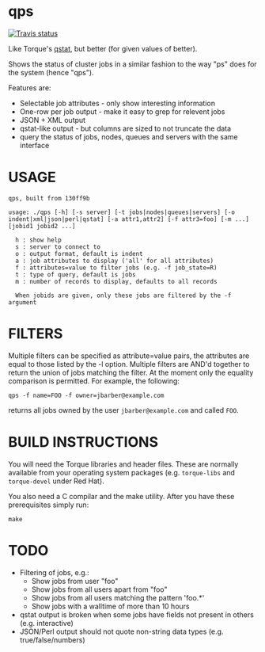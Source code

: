 qps
===

[![Travis status](https://travis-ci.org/jbarber/torque-qps.svg?branch=master)](https://travis-ci.org/jbarber/torque-qps)

Like Torque's [qstat](http://docs.adaptivecomputing.com/torque/4-2-6/help.htm#topics/commands/qstat.htm), but better (for given values of better).

Shows the status of cluster jobs in a similar fashion to the way "ps" does for
the system (hence "qps").

Features are:
* Selectable job attributes - only show interesting information
* One-row per job output - make it easy to grep for relevent jobs
* JSON + XML output
* qstat-like output - but columns are sized to not truncate the data
* query the status of jobs, nodes, queues and servers with the same interface

USAGE
=====

    qps, built from 130ff9b
    
    usage: ./qps [-h] [-s server] [-t jobs|nodes|queues|servers] [-o indent|xml|json|perl|qstat] [-a attr1,attr2] [-f attr3=foo] [-m ...] [jobid1 jobid2 ...]
    
      h : show help
      s : server to connect to
      o : output format, default is indent
      a : job attributes to display ('all' for all attributes)
      f : attributes=value to filter jobs (e.g. -f job_state=R)
      t : type of query, default is jobs
      m : number of records to display, defaults to all records
    
      When jobids are given, only these jobs are filtered by the -f argument

FILTERS
=======

Multiple filters can be specified as attribute=value pairs, the attributes are
equal to those listed by the -l option. Multiple filters are AND'd together to
return the union of jobs matching the filter. At the moment only the equality
comparison is permitted. For example, the following:

    qps -f name=FOO -f owner=jbarber@example.com

returns all jobs owned by the user `jbarber@example.com` and called `FOO`.

BUILD INSTRUCTIONS
==================

You will need the Torque libraries and header files. These are normally
available from your operating system packages (e.g. `torque-libs` and
`torque-devel` under Red Hat).

You also need a C compilar and the make utility. After you have these
prerequisites simply run:

    make

TODO
====

* Filtering of jobs, e.g.:
  * Show jobs from user "foo"
  * Show jobs from all users apart from "foo"
  * Show jobs from all users matching the pattern 'foo.*'
  * Show jobs with a walltime of more than 10 hours
* qstat output is broken when some jobs have fields not present in others (e.g. interactive)
* JSON/Perl output should not quote non-string data types (e.g. true/false/numbers)
